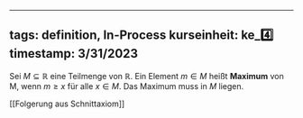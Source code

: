 
---
tags: definition, In-Process
kurseinheit: ke_4️⃣
timestamp: 3/31/2023
---

Sei $M \subseteq \mathbb{R}$ eine Teilmenge von $\mathbb{R}$. Ein Element $m \in M$ heißt **Maximum** von M, wenn $m \geq x$ für alle $x \in M$. Das Maximum muss in $M$ liegen.

[[Folgerung aus Schnittaxiom]]